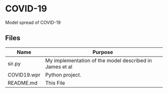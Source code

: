 # COVID-19
Model  spread of COVID-19

## Files

| Name | Purpose |
|--------------------|----------------------------------------------------------------------------------------------------------|
|sir.py|My implementation of the model described in James et al|
|COVID19.wpr|Python project.|
|README.md|This File|

